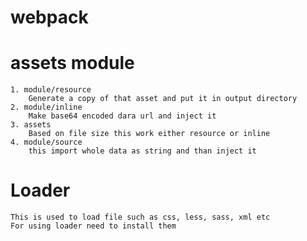 # webpack

# assets module 
    1. module/resource
        Generate a copy of that asset and put it in output directory
    2. module/inline
        Make base64 encoded dara url and inject it
    3. assets
        Based on file size this work either resource or inline
    4. module/source
        this import whole data as string and than inject it


# Loader
    This is used to load file such as css, less, sass, xml etc
    For using loader need to install them
